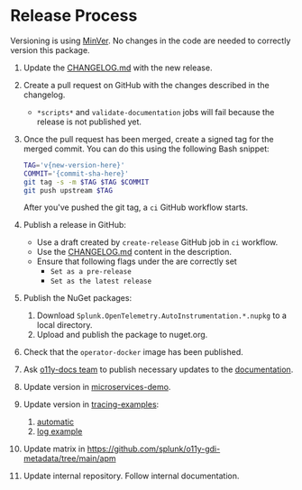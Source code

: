 # Release Process

Versioning is using [MinVer](https://github.com/adamralph/minver).
No changes in the code are needed to correctly version this package.

1. Update the [CHANGELOG.md](CHANGELOG.md) with the new release.

1. Create a pull request on GitHub with the changes described in the changelog.
   - `*scripts*` and `validate-documentation` jobs will fail
     because the release is not published yet.

1. Once the pull request has been merged, create a signed tag for the merged commit.
   You can do this using the following Bash snippet:

   ```bash
   TAG='v{new-version-here}'
   COMMIT='{commit-sha-here}'
   git tag -s -m $TAG $TAG $COMMIT
   git push upstream $TAG
   ```

   After you've pushed the git tag, a `ci` GitHub workflow starts.

1. Publish a release in GitHub:

   - Use a draft created by `create-release` GitHub job in `ci` workflow.
   - Use the [CHANGELOG.md](CHANGELOG.md) content in the description.
   - Ensure that following flags under the are correctly set
      - `Set as a pre-release`
      - `Set as the latest release`

1. Publish the NuGet packages:
    1. Download `Splunk.OpenTelemetry.AutoInstrumentation.*.nupkg` to a local
    directory.
    1. Upload and publish the package to nuget.org.

1. Check that the `operator-docker` image has been published.

1. Ask [o11y-docs team](https://github.com/orgs/splunk/teams/o11y-docs)
to publish necessary updates to the [documentation](https://github.com/splunk/public-o11y-docs).

1. Update version in [microservices-demo](https://github.com/signalfx/microservices-demo/blob/main/src/cartservice/Dockerfile).

1. Update version in [tracing-examples](https://github.com/signalfx/tracing-examples):
    1. [automatic](https://github.com/signalfx/tracing-examples/blob/main/opentelemetry-tracing/opentelemetry-dotnet/automatic/aspnetcore-and-mongodb/InstrumentContainer/Dockerfile)
    1. [log example](https://github.com/signalfx/tracing-examples/edit/main/opentelemetry-tracing/opentelemetry-dotnet/log-trace-correlation/Dockerfile)

1. Update matrix in https://github.com/splunk/o11y-gdi-metadata/tree/main/apm

1. Update internal repository. Follow internal documentation.
